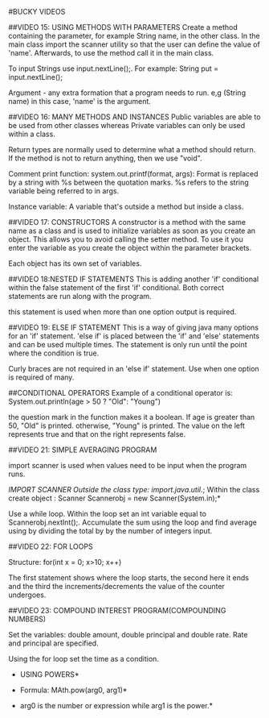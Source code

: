 #BUCKY VIDEOS

 ##VIDEO 15: USING METHODS WITH PARAMETERS
    Create a method containing the parameter, for example String name, in the other class. In the main class import the scanner utility so that the user can define the value of 'name'. Afterwards, to use the method call it in the main class.

   To input Strings use input.nextLine();. For example: String put = input.nextLine();
   
   Argument - any extra formation that a program needs to run. e,g (String name) in this case, 'name' is the argument.
   
##VIDEO 16: MANY METHODS AND INSTANCES
Public variables are able to be used from other classes whereas Private variables can only be used within a class.

Return types are normally used to determine what a method should return. If the method is not to return anything, then we use "void".
 
 Comment print function: system.out.printf(format, args): Format is replaced by a string with %s between the quotation marks. %s refers to the string variable being referred to in args.

Instance variable: A variable that's outside a method but inside a class.

 ##VIDEO 17: CONSTRUCTORS
 A constructor is a method with the same name as a class and is used to initialize variables as soon as you create an object. This allows you to avoid calling the setter method. To use it you enter the variable as you create the object within the parameter brackets.

Each object has its own set of variables.

##VIDEO 18:NESTED IF STATEMENTS
This is adding another 'if' conditional within the false statement of the first 'if' conditional. Both correct statements are run along with the program.

this statement is used when more than one option output is required.

##VIDEO 19: ELSE IF STATEMENT
This is a way of giving java many options for an 'if' statement. 'else if' is placed between the 'if' and 'else' statements and can be used multiple times. The statement is only run until the point where the condition is true.

Curly braces are not required in an 'else if' statement. Use when one option is required of many.

##CONDITIONAL OPERATORS
Example of a conditional operator is:
System.out.println(age > 50 ? "Old": "Young")

the question mark in the function makes it a boolean. If age is greater than 50, "Old" is printed. otherwise, "Young" is printed. The value on the left represents true and that on the right represents false.

##VIDEO 21: SIMPLE AVERAGING PROGRAM

import scanner is used when values need to be input when the program runs.

*IMPORT SCANNER*
*Outside the class type: import.java.util.*;
Within the class create object : Scanner Scannerobj = new Scanner(System.in);*
 
Use a while loop. Within the loop set an int variable equal to Scannerobj.nextInt();. Accumulate the sum using the loop and find average using by dividing the total by by the number of integers input.

##VIDEO 22: FOR LOOPS

Structure: for(int x = 0; x>10; x++)

The first statement shows where the loop starts, the second here it ends and the third the increments/decrements the value of the counter undergoes.

##VIDEO 23: COMPOUND INTEREST PROGRAM(COMPOUNDING NUMBERS)

Set the variables: double amount, double principal and double rate. Rate and principal are specified.

Using the for loop set the time as a condition.

* USING POWERS*

 * Formula: MAth.pow(arg0, arg1)*

 * arg0 is the number or expression while arg1 is the power.*


































